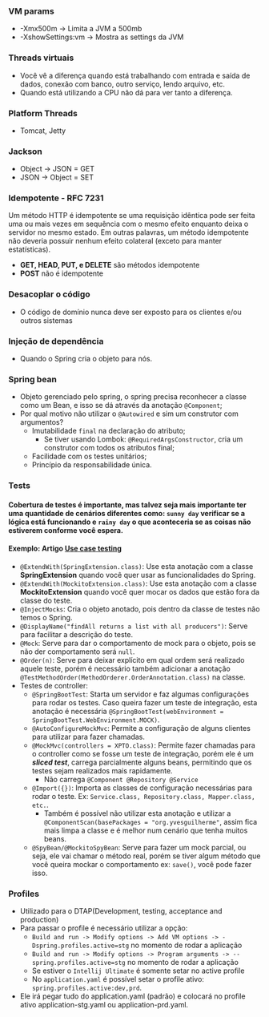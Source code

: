 ### VM params
 - -Xmx500m -> Limita a JVM a 500mb
 - -XshowSettings:vm -> Mostra as settings da JVM

### Threads virtuais
- Você vê a diferença quando está trabalhando com entrada e saída de dados, conexão com banco, outro serviço, lendo arquivo, etc.
- Quando está utilizando a CPU não dá para ver tanto a diferença.

### Platform Threads
- Tomcat, Jetty

### Jackson
- Object -> JSON   = GET
- JSON   -> Object = SET

### Idempotente - RFC 7231
Um método HTTP é idempotente se uma requisição idêntica pode ser feita uma ou mais vezes em sequência com o mesmo efeito enquanto deixa o servidor no mesmo estado. Em outras palavras, um método idempotente não deveria possuir nenhum efeito colateral (exceto para manter estatísticas).

- **GET, HEAD, PUT, e DELETE** são métodos idempotente
- **POST** não é idempotente

### Desacoplar o código
- O código de domínio nunca deve ser exposto para os clientes e/ou outros sistemas

### Injeção de dependência
- Quando o Spring cria o objeto para nós.

### Spring bean
- Objeto gerenciado pelo spring, o spring precisa reconhecer a classe como um Bean, e isso se dá através da anotação ```@Component```;
- Por qual motivo não utilizar o ```@Autowired``` e sim um construtor com argumentos?
  - Imutabilidade ```final``` na declaração do atributo;
    - Se tiver usando Lombok: ```@RequiredArgsConstructor```, cria um construtor com todos os atributos final;
  - Facilidade com os testes unitários;
  - Princípio da responsabilidade única.

### Tests
#### Cobertura de testes é importante, mas talvez seja mais importante ter uma quantidade de cenários diferentes como: ```sunny day``` verificar se a lógica está funcionando e ```rainy day``` o que aconteceria se as coisas não estiverem conforme você espera.
#### Exemplo: Artigo [Use case testing](https://www.softwaretestinghelp.com/use-case-testing/)
* ```@ExtendWith(SpringExtension.class)```: Use esta anotação com a classe **SpringExtension** quando você quer usar as funcionalidades do Spring.
* ```@ExtendWith(MockitoExtension.class)```: Use esta anotação com a classe **MockitoExtension** quando você quer mocar os dados que estão fora da classe do teste.
* ```@InjectMocks```: Cria o objeto anotado, pois dentro da classe de testes não temos o Spring.
* ```@DisplayName("findAll returns a list with all producers")```: Serve para facilitar a descrição do teste.
* ```@Mock```: Serve para dar o comportamento de mock para o objeto, pois se não der comportamento será ```null```.
* ```@Order(n)```: Serve para deixar explícito em qual ordem será realizado aquele teste, porém é necessário também adicionar a anotação ```@TestMethodOrder(MethodOrderer.OrderAnnotation.class)``` na classe.
* Testes de controller:
  * ```@SpringBootTest```: Starta um servidor e faz algumas configurações para rodar os testes. Caso queira fazer um teste de integração, esta anotação é necessária ```@SpringBootTest(webEnvironment = SpringBootTest.WebEnvironment.MOCK)```.
  * ```@AutoConfigureMockMvc```: Permite a configuração de alguns clientes para utilizar para fazer chamadas.
  * ```@MockMvc(controllers = XPTO.class)```: Permite fazer chamadas para o controller como se fosse um teste de integração, porém ele é um **_sliced test_**, carrega parcialmente alguns beans, permitindo que os testes sejam realizados mais rapidamente.
    * Não carrega ```@Component @Repository @Service```
  * ```@Import({})```: Importa as classes de configuração necessárias para rodar o teste. Ex: ```Service.class, Repository.class, Mapper.class, etc.```.
    * Também é possível não utilizar esta anotação e utilizar a ```@ComponentScan(basePackages = "org.yvesguilherme"```, assim fica mais limpa a classe e é melhor num cenário que tenha muitos beans.
  * ```@SpyBean/@MockitoSpyBean```: Serve para fazer um mock parcial, ou seja, ele vai chamar o método real, porém se tiver algum método que você queira mockar o comportamento ex: ```save()```, você pode fazer isso.

### Profiles
- Utilizado para o DTAP(Development, testing, acceptance and production)
- Para passar o profile é necessário utilizar a opção:
  - ```Build and run -> Modify options -> Add VM options -> -Dspring.profiles.active=stg``` no momento de rodar a aplicação
  - ```Build and run -> Modify options -> Program arguments -> --spring.profiles.active=stg``` no momento de rodar a aplicação
  - Se estiver o ```Intellij Ultimate``` é somente setar no active profile
  - No ```application.yaml``` é possível setar o profile ativo: ```spring.profiles.active:dev,prd```.
- Ele irá pegar tudo do application.yaml (padrão) e colocará no profile ativo application-stg.yaml ou application-prd.yaml.
